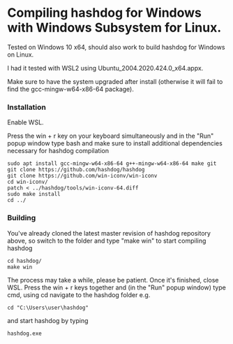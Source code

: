 # Compiling hashdog for Windows with Windows Subsystem for Linux.

Tested on Windows 10 x64, should also work to build hashdog for Windows on Linux.

I had it tested with WSL2 using Ubuntu_2004.2020.424.0_x64.appx.

Make sure to have the system upgraded after install (otherwise it will fail to find the gcc-mingw-w64-x86-64 package).

### Installation ###

Enable WSL.

Press the win + r key on your keyboard simultaneously and in the "Run" popup window type bash and make sure to install additional dependencies necessary for hashdog compilation
```
sudo apt install gcc-mingw-w64-x86-64 g++-mingw-w64-x86-64 make git
git clone https://github.com/hashdog/hashdog
git clone https://github.com/win-iconv/win-iconv
cd win-iconv/
patch < ../hashdog/tools/win-iconv-64.diff
sudo make install
cd ../
```

### Building ###

You've already cloned the latest master revision of hashdog repository above, so switch to the folder and type "make win" to start compiling hashdog
```
cd hashdog/
make win
```

The process may take a while, please be patient. Once it's finished, close WSL.
Press the win + r keys together and (in the "Run" popup window) type cmd, using cd navigate to the hashdog folder e.g.
```
cd "C:\Users\user\hashdog"
```
and start hashdog by typing
```
hashdog.exe
```

